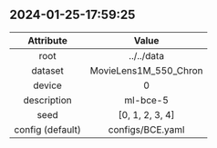 
## 2024-01-25-17:59:25 


|  Attribute   |   Value   |
| :-------------: | :-----------: |
|  root  |   ../../data    |
|  dataset  |   MovieLens1M_550_Chron    |
|  device  |   0    |
|  description  |   ml-bce-5    |
|  seed  |   [0, 1, 2, 3, 4]    |
|  config (default)  |   configs/BCE.yaml    |
